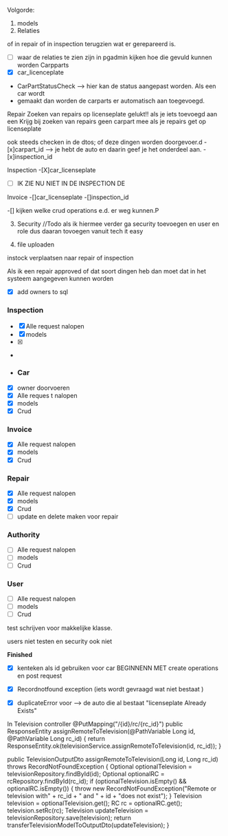 Volgorde:

1. models
2. Relaties

of  in repair of in inspection terugzien  wat er gerepareerd is.




-[ ] waar de relaties te zien zijn in pgadmin kijken hoe die gevuld kunnen worden
 Carpparts
-[x] car_licenceplate
- CarPartStatusCheck --> hier kan de status aangepast worden. Als een car wordt
- gemaakt dan worden de carparts er automatisch aan toegevoegd.


Repair
Zoeken van repairs op licenseplate gelukt!! 
als je iets toevoegd aan een 
Krijg bij zoeken van repairs geen carpart mee als je repairs get op licenseplate


ook steeds checken in de dtos; of deze dingen worden doorgevoer.d
-[x]carpart_id --> je hebt de auto en daarin geef je het onderdeel aan. 
-[x]inspection_id

Inspection
-[X]car_licenseplate
-[ ] IK ZIE NU NIET IN DE INSPECTION DE 

Invoice
-[]car_licenseplate
-[]inspection_id

-[] kijken welke crud operations e.d. er weg kunnen.P

3. Security
   //Todo als ik hiermee verder ga security toevoegen en user en role dus daaran tovoegen vanuit tech it easy

4. file uploaden

instock verplaatsen naar repair of inspection

Als ik een repair approved of dat soort dingen heb dan moet dat in het systeem aangegeven kunnen worden

-[x] add owners to sql

### Inspection

- [x] Alle request nalopen
- [x] models
- [x] 
-
- ### Car
- [x] owner doorvoeren
- [x] Alle reques t nalopen
- [x] models
- [x] Crud

### Invoice

- [x] Alle request nalopen
- [x] models
- [x] Crud

### Repair

- [x] Alle request nalopen
- [x] models
- [x] Crud
- [ ] update en delete maken voor repair

### Authority

- [ ] Alle request nalopen
- [ ] models
- [ ] Crud

### User

- [ ] Alle request nalopen
- [ ] models
- [ ] Crud

test schrijven voor makkelijke klasse.

users niet testen en security ook niet

**Finished**

- [x] kenteken als id gebruiken voor car
  BEGINNENN MET create operations en post request
-[x] Recordnotfound exception (iets wordt gevraagd wat niet bestaat )
-[x] duplicateError voor --> de auto die al bestaat  "licenseplate Already Exists"


In Television controller
@PutMapping("/{id}/rc/{rc_id}")
public ResponseEntity<TelevisionOutputDto> assignRemoteToTelevision(@PathVariable Long id, @PathVariable Long rc_id) {
return ResponseEntity.ok(televisionService.assignRemoteToTelevision(id, rc_id));
}

public TelevisionOutputDto assignRemoteToTelevision(Long id, Long rc_id) throws RecordNotFoundException {
Optional<Television> optionalTelevision = televisionRepository.findById(id);
Optional<RC> optionalRC = rcRepository.findById(rc_id);
if (optionalTelevision.isEmpty() && optionalRC.isEmpty()) {
throw new RecordNotFoundException("Remote or television with" + rc_id + " and " + id + "does not exist");
}
Television television = optionalTelevision.get();
RC rc = optionalRC.get();
television.setRc(rc);
Television updateTelevision = televisionRepository.save(television);
return transferTelevisionModelToOutputDto(updateTelevision);
}

